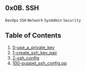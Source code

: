 ## 0x0B. SSH 
`DevOps` `SSH` `Network` `SysAdmin` `Security`

## Table of Contents

1. [0-use_a_private_key](./0-use_a_private_key)
2. [1-create_ssh_key_pair](./1-create_ssh_key_pair)
3. [2-ssh_config](./2-ssh_config)
4. [100-puppet_ssh_config.pp](./100-puppet_ssh_config.pp)
